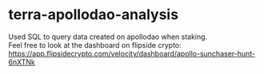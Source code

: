 # terra-apollodao-analysis
Used SQL to query data created on apollodao when staking.  
Feel free to look at the dashboard on flipside crypto: https://app.flipsidecrypto.com/velocity/dashboard/apollo-sunchaser-hunt-6nXTNk
